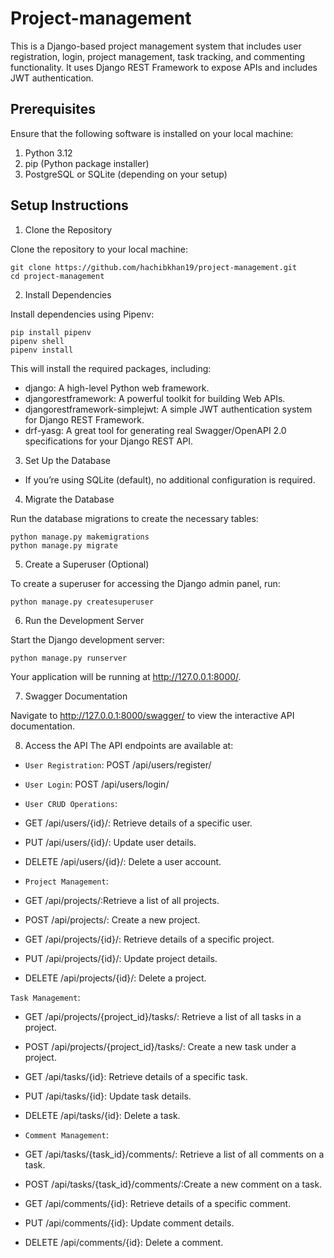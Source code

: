 # Project-management
This is a Django-based project management system that includes user registration, login, project management, task tracking, and commenting functionality. It uses Django REST Framework to expose APIs and includes JWT authentication.

## Prerequisites
Ensure that the following software is installed on your local machine:
1. Python 3.12
2. pip (Python package installer)
3. PostgreSQL or SQLite (depending on your setup)

## Setup Instructions
1. Clone the Repository

Clone the repository to your local machine:

```
git clone https://github.com/hachibkhan19/project-management.git
cd project-management

```
2. Install Dependencies

Install dependencies using Pipenv:
```
pip install pipenv
pipenv shell
pipenv install

```
This will install the required packages, including:

* django: A high-level Python web framework.
* djangorestframework: A powerful toolkit for building Web APIs.
* djangorestframework-simplejwt: A simple JWT authentication system for Django REST Framework.
* drf-yasg: A great tool for generating real Swagger/OpenAPI 2.0 specifications for your Django REST API.

3. Set Up the Database
* If you’re using SQLite (default), no additional configuration is required.

4. Migrate the Database

Run the database migrations to create the necessary tables:
```
python manage.py makemigrations
python manage.py migrate

```

5. Create a Superuser (Optional)

To create a superuser for accessing the Django admin panel, run:
```
python manage.py createsuperuser
```
6. Run the Development Server

Start the Django development server:
```
python manage.py runserver
```
Your application will be running at http://127.0.0.1:8000/.

7. Swagger Documentation

Navigate to http://127.0.0.1:8000/swagger/ to view the interactive API documentation.

8. Access the API
The API endpoints are available at:

* `User Registration`: POST /api/users/register/

* `User Login`: POST /api/users/login/

* `User CRUD Operations`:

* GET /api/users/{id}/: Retrieve details of a specific user.

* PUT /api/users/{id}/: Update user details.

* DELETE /api/users/{id}/: Delete a user account.

* `Project Management`:

* GET /api/projects/:Retrieve a list of all projects.

* POST /api/projects/: Create a new project.

* GET /api/projects/{id}/: Retrieve details of a specific project.

* PUT /api/projects/{id}/: Update project details.

* DELETE /api/projects/{id}/: Delete a project.

`Task Management`:

* GET /api/projects/{project_id}/tasks/: Retrieve a list of all tasks in a project.

* POST /api/projects/{project_id}/tasks/: Create a new task under a project.

* GET /api/tasks/{id}:  Retrieve details of a specific task.

*  PUT /api/tasks/{id}: Update task details.

*  DELETE /api/tasks/{id}: Delete a task.

* `Comment Management`:

* GET /api/tasks/{task_id}/comments/: Retrieve a list of all comments on a task.

* POST /api/tasks/{task_id}/comments/:Create a new comment on a task.

* GET /api/comments/{id}: Retrieve details of a specific comment.

* PUT /api/comments/{id}: Update comment details.

* DELETE /api/comments/{id}:  Delete a comment.

